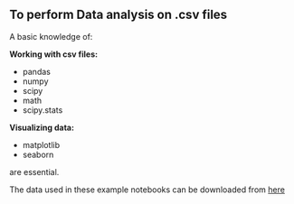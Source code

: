 ## To perform Data analysis on .csv files 

A basic knowledge of:

**Working with csv files:**
* pandas
* numpy
* scipy
* math
* scipy.stats

**Visualizing data:**
* matplotlib 
* seaborn

are essential.

The data used in these example notebooks can be downloaded from [here](Data)


